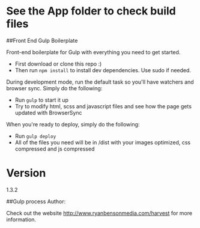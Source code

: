 
See the App folder to check build files 
==========================



##Front End Gulp Boilerplate

Front-end boilerplate for Gulp with everything you need to get started.

* First download or clone this repo :)
* Then run `npm install` to install dev dependencies. Use sudo if needed.

During development mode, run the default task so you'll have watchers and browser sync. Simply do the following:
* Run `gulp` to start it up
* Try to modify html, scss and javascript files and see how the page gets updated with BrowserSync

When you're ready to deploy, simply do the following:
* Run `gulp deploy`
* All of the files you need will be in /dist with your images optimized, css compressed and js compressed

Version
==========================
1.3.2

##Gulp process Author:

Check out the website http://www.ryanbensonmedia.com/harvest for more information.

